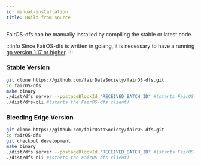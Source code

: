 ```yaml
---
id: manual-installation
title: Build from source
---
```


FairOS-dfs can be manually installed by compiling the stable or latest code.

:::info
Since FairOS-dfs is written in golang, it is necessary to have a running [go version 1.17 or higher](https://go.dev/dl/).
:::


### Stable Version

```sh
git clone https://github.com/fairDataSociety/fairOS-dfs.git
cd fairOS-dfs
make binary
./dist/dfs server --postageBlockId "RECEIVED_BATCH_ID" #(starts FairOS-dfs in server mode)
./dist/dfs-cli #(starts the FairOS-dfs client)
```


### Bleeding Edge Version
```sh
git clone https://github.com/fairDataSociety/fairOS-dfs.git
cd fairOS-dfs
git checkout development
make binary
./dist/dfs server --postageBlockId "RECEIVED_BATCH_ID" #(starts FairOS-dfs in server mode)
./dist/dfs-cli #(starts the FairOS-dfs client)
```

